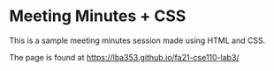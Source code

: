 # Meeting Minutes + CSS

This is a sample meeting minutes session made using HTML and CSS.

The page is found at https://lba353.github.io/fa21-cse110-lab3/